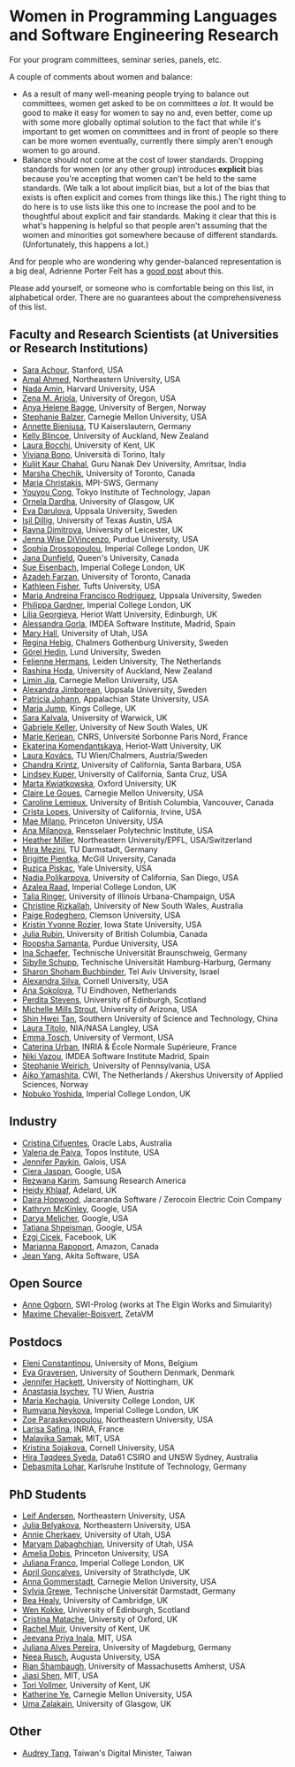 # Women in Programming Languages and Software Engineering Research
For your program committees, seminar series, panels, etc.

A couple of comments about women and balance:
* As a result of many well-meaning people trying to balance out committees, women get asked to be on committees *a lot*. It would be good to make it easy for women to say no and, even better, come up with some more globally optimal solution to the fact that while it's important to get women on committees and in front of people so there can be more women eventually, currently there simply aren't enough women to go around.
* Balance should not come at the cost of lower standards. Dropping standards for women (or any other group) introduces **explicit** bias because you're accepting that women can't be held to the same standards. (We talk a lot about implicit bias, but a lot of the bias that exists is often explicit and comes from things like this.) The right thing to do here is to use lists like this one to increase the pool and to be thoughtful about explicit and fair standards. Making it clear that this is what's happening is helpful so that people aren't assuming that the women and minorities got somewhere because of different standards. (Unfortunately, this happens a lot.)

And for people who are wondering why gender-balanced representation is a big deal, Adrienne Porter Felt has a [good post](https://techlady.haus/blog/2017/6/11/peer-review-gender-imbalance-in-program-committees) about this.

Please add yourself, or someone who is comfortable being on this list, in alphabetical order. There are no guarantees about the comprehensiveness of this list.

## Faculty and Research Scientists (at Universities or Research Institutions)
* [Sara Achour](https://people.csail.mit.edu/sachour/), Stanford, USA
* [Amal Ahmed](http://www.ccs.neu.edu/home/amal/), Northeastern University, USA
* [Nada Amin](https://namin.seas.harvard.edu), Harvard University, USA
* [Zena M. Ariola](http://ix.cs.uoregon.edu/~ariola/), University of Oregon, USA
* [Anya Helene Bagge](http://www.ii.uib.no/~anya/), University of Bergen, Norway
* [Stephanie Balzer](http://www.cs.cmu.edu/~balzers/), Carnegie Mellon University, USA
* [Annette Bieniusa](https://softech.cs.uni-kl.de/homepage/de/staff/AnnetteBieniusa/), TU Kaiserslautern, Germany
* [Kelly Blincoe](http://kblincoe.github.io), University of Auckland, New Zealand
* [Laura Bocchi](https://www.cs.kent.ac.uk/people/staff/lb514/), University of Kent, UK
* [Viviana Bono](http://www.di.unito.it/~bono/index.html), Università di Torino, Italy
* [Kuljit Kaur Chahal](https://twitter.com/kuljitchahal2), Guru Nanak Dev University, Amritsar, India
* [Marsha Chechik](http://www.cs.toronto.edu/~chechik), University of Toronto, Canada
* [Maria Christakis](https://mariachris.github.io/), MPI-SWS, Germany
* [Youyou Cong](https://prg.is.titech.ac.jp/people/cong/), Tokyo Institute of Technology, Japan
* [Ornela Dardha](http://www.dcs.gla.ac.uk/~ornela/), University of Glasgow, UK
* [Eva Darulova](https://malyzajko.github.io/), Uppsala University, Sweden
* [Işil Dillig](http://www.cs.utexas.edu/~isil/), University of Texas Austin, USA
* [Rayna Dimitrova](https://www2.le.ac.uk/departments/informatics/people/rayna-dimitrova), University of Leicester, UK
* [Jenna Wise DiVincenzo](https://www.cs.cmu.edu/~jlwise/), Purdue University, USA
* [Sophia Drossopoulou](https://wp.doc.ic.ac.uk/sd/), Imperial College London, UK
* [Jana Dunfield](https://dunfieldlab.ca/), Queen's University, Canada
* [Sue Eisenbach](http://www.imperial.ac.uk/people/s.eisenbach), Imperial College London, UK
* [Azadeh Farzan](https://www.cs.toronto.edu/~azadeh/), University of Toronto, Canada
* [Kathleen Fisher](https://www.cs.tufts.edu/~kfisher/Kathleen_Fisher/Home.html), Tufts University, USA
* [Maria Andreina Francisco Rodriguez](http://www.it.uu.se/katalog/marfr379), Uppsala University, Sweden
* [Philippa Gardner](https://www.doc.ic.ac.uk/~pg/), Imperial College London, UK
* [Lilia Georgieva](https://www.linkedin.com/in/liliageorgievageorgieva/), Heriot Watt University, Edinburgh, UK
* [Alessandra Gorla](http://software.imdea.org/~alessandra.gorla/), IMDEA Software Institute, Madrid, Spain
* [Mary Hall](http://www.cs.utah.edu/~mhall/), University of Utah, USA
* [Regina Hebig](https://www.chalmers.se/en/staff/Pages/hebig.aspx), Chalmers Gothenburg University, Sweden
* [Görel Hedin](http://cs.lth.se/gorel-hedin/), Lund University, Sweden
* [Felienne Hermans](https://www.felienne.com/bio-and-pic), Leiden University, The Netherlands
* [Rashina Hoda](https://unidirectory.auckland.ac.nz/profile/r-hoda), University of Auckland, New Zealand
* [Limin Jia](http://www.andrew.cmu.edu/user/liminjia/), Carnegie Mellon University, USA
* [Alexandra Jimborean](http://www.it.uu.se/katalog/aleji304), Uppsala University, Sweden
* [Patricia Johann](https://cs.appstate.edu/johannp/), Appalachian State University, USA
* [Maria Jump](http://staff.kings.edu/mariajump/), Kings College, UK
* [Sara Kalvala](https://warwick.ac.uk/fac/sci/dcs/people/sara_kalvala/), University of Warwick, UK
* [Gabriele Keller](https://www.cse.unsw.edu.au/~keller/), University of New South Wales, UK
* [Marie Kerjean](https://www.lipn.univ-paris13.fr/~kerjean/), CNRS, Université Sorbonne Paris Nord, France
* [Ekaterina Komendantskaya](http://www.macs.hw.ac.uk/~ek19/), Heriot-Watt University, UK
* [Laura Kovács](http://www.cse.chalmers.se/~laurako/), TU Wien/Chalmers, Austria/Sweden
* [Chandra Krintz](http://www.cs.ucsb.edu/~ckrintz/), University of California, Santa Barbara, USA
* [Lindsey Kuper](http://composition.al),  University of California, Santa Cruz, USA
* [Marta Kwiatkowska](http://www.cs.ox.ac.uk/marta.kwiatkowska/), Oxford University, UK
* [Claire Le Goues](http://www.clairelegoues.com), Carnegie Mellon University, USA
* [Caroline Lemieux](http://www.carolemieux.com/), University of British Columbia, Vancouver, Canada
* [Crista Lopes](http://www.ics.uci.edu/~lopes/), University of California, Irvine, USA
* [Mae Milano](https://cs.princeton.edu/~mpmilano), Princeton University, USA
* [Ana Milanova](http://www.cs.rpi.edu/~milanova/), Rensselaer Polytechnic Institute, USA
* [Heather Miller](https://twitter.com/heathercmiller), Northeastern University/EPFL, USA/Switzerland
* [Mira Mezini](http://www.stg.tu-darmstadt.de/staff/mira_mezini/), TU Darmstadt, Germany
* [Brigitte Pientka](http://www.cs.mcgill.ca/~bpientka/), McGill University, Canada
* [Ruzica Piskac](http://www.cs.yale.edu/homes/piskac/), Yale University, USA
* [Nadia Polikarpova](http://people.csail.mit.edu/polikarn/), University of California, San Diego, USA
* [Azalea Raad](http://www.soundandcomplete.org/), Imperial College London, UK
* [Talia Ringer](http://tlringer.github.io/), University of Illinois Urbana-Champaign, USA
* [Christine Rizkallah](http://www.cse.unsw.edu.au/~crizkallah/), University of New South Wales, Australia
* [Paige Rodeghero](paigerodeghero.com), Clemson University, USA
* [Kristin Yvonne Rozier](laboratory.temporallogic.org), Iowa State University, USA
* [Julia Rubin](https://www.ece.ubc.ca/faculty/julia-rubin), University of British Columbia, Canada
* [Roopsha Samanta](https://www.cs.purdue.edu/homes/roopsha/), Purdue University, USA
* [Ina Schaefer](https://www.tu-braunschweig.de/isf/team/schaefer), Technische Universität Braunschweig, Germany
* [Sibylle Schupp](https://www.tuhh.de/sts/institute/prof-dr-sibylle-schupp.html), Technische Universität Hamburg-Harburg, Germany
* [Sharon Shoham Buchbinder](http://www.tau.ac.il/~sharonshoham/), Tel Aviv University, Israel
* [Alexandra Silva](http://www.alexandrasilva.org/#/main.html), Cornell University, USA
* [Ana Sokolova](http://cs.uni-salzburg.at/~anas/), TU Eindhoven, Netherlands
* [Perdita Stevens](http://homepages.inf.ed.ac.uk/perdita/), University of Edinburgh, Scotland
* [Michelle Mills Strout](http://cgi.cs.arizona.edu/~mstrout/), University of Arizona, USA
* [Shin Hwei Tan](http://www.shinhwei.com/), Southern University of Science and Technology, China
* [Laura Titolo](https://lauratitolo.github.io/), NIA/NASA Langley, USA
* [Emma Tosch](https://uvm.edu/~etosch), University of Vermont, USA
* [Caterina Urban](https://caterinaurban.github.io), INRIA & École Normale Supérieure, France
* [Niki Vazou](https://nikivazou.github.io/), IMDEA Software Institute Madrid, Spain
* [Stephanie Weirich](https://www.cis.upenn.edu/~sweirich/), University of Pennsylvania, USA
* [Aiko Yamashita](https://about.me/aiko.yamashita), CWI, The Netherlands / Akershus University of Applied Sciences, Norway
* [Nobuko Yoshida](http://mrg.doc.ic.ac.uk/people/nobuko-yoshida/), Imperial College London, UK

## Industry

 * [Cristina Cifuentes](https://labs.oracle.com/pls/apex/f?p=labs:bio:0:21), Oracle Labs, Australia
 * [Valeria de Paiva](http://vcvpaiva.github.io/), Topos Institute, USA
 * [Jennifer Paykin](http://www.cis.upenn.edu/~jpaykin/), Galois, USA
 * [Ciera Jaspan](https://research.google.com/pubs/CieraJaspan.html), Google, USA
 * [Rezwana Karim](http://paul.rutgers.edu/~rkarim/), Samsung Research America
 * [Heidy Khlaaf](http://heidyk.com/), Adelard, UK
 * [Daira Hopwood](https://github.com/daira), Jacaranda Software / Zerocoin Electric Coin Company
 * [Kathryn McKinley](https://www.cs.utexas.edu/users/mckinley/), Google, USA
 * [Darya Melicher](https://www.cs.cmu.edu/~dkurilov/), Google, USA
 * [Tatiana Shpeisman](https://www.linkedin.com/in/tatiana-shpeisman-52b1011b/), Google, USA
 * [Ezgi Cicek](https://wp.mpi-sws.org/ecicek/), Facebook, UK
 * [Marianna Rapoport](http://mrapoport.com/), Amazon, Canada
 * [Jean Yang](http://jeanyang.com), Akita Software, USA

## Open Source

 * [Anne Ogborn](http://theelginworks.com), SWI-Prolog (works at The Elgin Works and Simularity)
 * [Maxime Chevalier-Boisvert](https://pointersgonewild.com), ZetaVM

## Postdocs
* [Eleni Constantinou](http://www.econst.eu), University of Mons, Belgium
* [Eva Graversen](https://portal.findresearcher.sdu.dk/en/persons/efgraversen), University of Southern Denmark, Denmark
* [Jennifer Hackett](http://www.cs.nott.ac.uk/~pszjlh/), University of Nottingham, UK
* [Anastasia Isychev](https://aisychev.github.io/), TU Wien, Austria
* [Maria Kechagia](https://mkechagia.github.io/), University College London, UK
* [Rumyana Neykova](http://mrg.doc.ic.ac.uk/people/rumyana-neykova/), Imperial College London, UK
* [Zoe Paraskevopoulou](https://zoep.github.io/), Northeastern University, USA
* [Larisa Safina](https://lsafina.github.io/), INRIA, France
* [Malavika Samak](https://sites.google.com/site/malavikasamak/home), MIT, USA
* [Kristina Sojakova](http://www.cs.cmu.edu/~ksojakov/), Cornell University, USA
* [Hira Taqdees Syeda](https://ts.data61.csiro.au/people/?cn=Hira+Taqdees+Syeda), Data61 CSIRO and UNSW Sydney, Australia
* [Debasmita Lohar](https://dlohar.github.io/), Karlsruhe Institute of Technology, Germany

## PhD Students
* [Leif Andersen](https://leifandersen.net), Northeastern University, USA
* [Julia Belyakova](https://julbinb.github.io/), Northeastern University, USA
* [Annie Cherkaev](https://anniecherkaev.com/), University of Utah, USA
* [Maryam Dabaghchian](https://sites.google.com/site/maryamdabaghchian/), University of Utah, USA
* [Amelia Dobis](https://www.cs.princeton.edu/~ad4048/), Princeton University, USA
* [Juliana Franco](https://www.doc.ic.ac.uk/~jvicent1/), Imperial College London, UK
* [April Gonçalves](http://cyberglot.me/), University of Strathclyde, UK
* [Anna Gommerstadt](http://anyag.net/), Carnegie Mellon University, USA
* [Sylvia Grewe](http://www.stg.tu-darmstadt.de/staff/sylvia_grewe/sylvia_grewe.en.jsp), Technische Universität Darmstadt, Germany
* [Bea Healy](https://www.cst.cam.ac.uk/people/tah56), University of Cambridge, UK
* [Wen Kokke](https://wenkokke.github.io/), University of Edinburgh, Scotland
* [Cristina Matache](http://users.ox.ac.uk/~scro3229/), University of Oxford, UK
* [Rachel Muir](https://www.linkedin.com/in/rachel-muir00/?originalSubdomain=uk), University of Kent, UK
* [Jeevana Priya Inala](https://jinala.github.io/), MIT, USA
* [Juliana Alves Pereira](http://wwwiti.cs.uni-magdeburg.de/~jualves/), University of Magdeburg, Germany
* [Neea Rusch](https://nkrusch.github.io), Augusta University, USA
* [Rian Shambaugh](http://cs.umass.edu/~rian), University of Massachusetts Amherst, USA
* [Jiasi Shen](http://people.csail.mit.edu/jiasi/), MIT, USA
* [Tori Vollmer](https://research.kent.ac.uk/programming-languages-systems/person/tori-vollmer/), University of Kent, UK
* [Katherine Ye](https://cs.cmu.edu/~kqy/), Carnegie Mellon University, USA
* [Uma Zalakain](https://umazalakain.info/), University of Glasgow, UK

## Other
* [Audrey Tang](https://github.com/audreyt), Taiwan's Digital Minister, Taiwan
